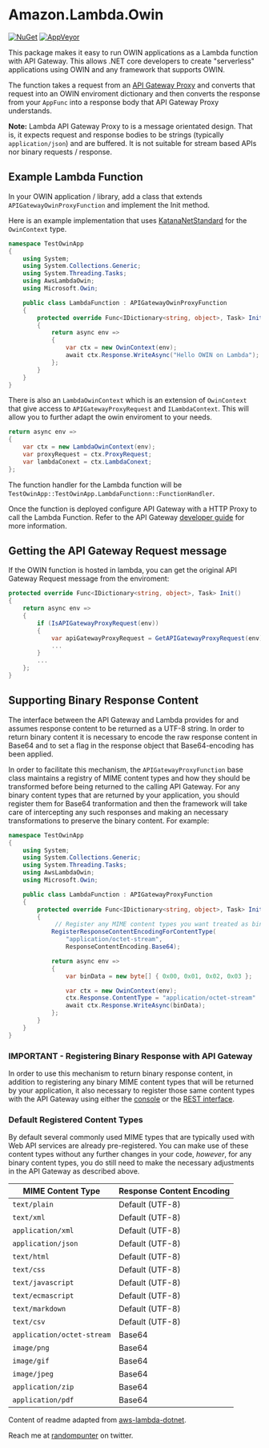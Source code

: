 # Amazon.Lambda.Owin

[![NuGet](https://img.shields.io/nuget/v/AwsLambdaOwin.svg)](https://www.nuget.org/packages/AwsLambdaOwin/)
[![AppVeyor](https://img.shields.io/appveyor/ci/damianh/awslambdaowin.svg)](https://ci.appveyor.com/project/damianh/awslambdaowin)

This package makes it easy to run OWIN applications as a Lambda function with
API Gateway. This allows .NET core developers to create "serverless" applications
using OWIN and any framework that supports OWIN.

The function takes a request from an [API Gateway Proxy](0) and converts that
request into an OWIN enviroment dictionary and then converts the response from
your `AppFunc` into a response body that API Gateway Proxy understands.

**Note:** Lambda API Gateway Proxy to is a message orientated design. That is, it
expects request and response bodies to be strings (typically `application/json`)
and are buffered. It is not suitable for stream based APIs nor binary requests /
response.

## Example Lambda Function

In your OWIN application / library, add a class that extends
`APIGatewayOwinProxyFunction` and implement the Init method.

Here is an example implementation that uses [KatanaNetStandard](1) for the
`OwinContext` type.

```csharp
namespace TestOwinApp
{
    using System;
    using System.Collections.Generic;
    using System.Threading.Tasks;
    using AwsLambdaOwin;
    using Microsoft.Owin;

    public class LambdaFunction : APIGatewayOwinProxyFunction
    {
        protected override Func<IDictionary<string, object>, Task> Init()
        {
            return async env =>
            {
                var ctx = new OwinContext(env);
                await ctx.Response.WriteAsync("Hello OWIN on Lambda");
            };
        }
    }
}
```

There is also an `LambdaOwinContext` which is an extension of `OwinContext`
that give access to `APIGatewayProxyRequest` and `ILambdaContext`. This will
allow you to further adapt the owin enviroment to your needs.

```csharp
return async env =>
{
    var ctx = new LambdaOwinContext(env);
    var proxyRequest = ctx.ProxyRequest;
    var lambdaConext = ctx.LambdaConext;
};
```

The function handler for the Lambda function will be
`TestOwinApp::TestOwinApp.LambdaFunctionn::FunctionHandler`.

Once the function is deployed configure API Gateway with a HTTP Proxy to call
the Lambda Function. Refer to the API Gateway [developer guide][2] for more
information.

## Getting the API Gateway Request message

If the OWIN function is hosted in lambda, you can get the original API Gateway
Request message from the enviroment:

```csharp
protected override Func<IDictionary<string, object>, Task> Init()
{
    return async env =>
    {
        if (IsAPIGatewayProxyRequest(env))
        {
            var apiGatewayProxyRequest = GetAPIGatewayProxyRequest(env);
            ...
        }
        ...
    };
}
```

## Supporting Binary Response Content

The interface between the API Gateway and Lambda provides for and assumes
response content to be returned as a UTF-8 string. In order to return binary
content it is necessary to encode the raw response content in Base64 and to set
a flag in the response object that Base64-encoding has been applied.

In order to facilitate this mechanism, the `APIGatewayProxyFunction` base class
maintains a registry of MIME content types and how they should be transformed
before being returned to the calling API Gateway.  For any binary content types
that are returned by your application, you should register them for Base64
tranformation and then the framework will take care of intercepting any such
responses and making an necessary transformations to preserve the binary
content.  For example:

```csharp
namespace TestOwinApp
{
    using System;
    using System.Collections.Generic;
    using System.Threading.Tasks;
    using AwsLambdaOwin;
    using Microsoft.Owin;

    public class LambdaFunction : APIGatewayProxyFunction
    {
        protected override Func<IDictionary<string, object>, Task> Init()
        {
             // Register any MIME content types you want treated as binary
            RegisterResponseContentEncodingForContentType(
                "application/octet-stream",
                ResponseContentEncoding.Base64);

            return async env =>
            {
                var binData = new byte[] { 0x00, 0x01, 0x02, 0x03 };

                var ctx = new OwinContext(env);
                ctx.Response.ContentType = "application/octet-stream"
                await ctx.Response.WriteAsync(binData);
            };
        }
    }
}
```

### IMPORTANT - Registering Binary Response with API Gateway

In order to use this mechanism to return binary response content, in addition to
registering any binary MIME content types that will be returned by your
application, it also necessary to register those same content types with the API
Gateway using either the [console][5] or the [REST interface][6].

### Default Registered Content Types

By default several commonly used MIME types that are typically used with Web API services
are already pre-registered.  You can make use of these content types without any further
changes in your code, *however*, for any binary content types, you do still need to make
the necessary adjustments in the API Gateway as described above.


MIME Content Type | Response Content Encoding
------------------|--------------------------
`text/plain`               | Default (UTF-8)
`text/xml`                 | Default (UTF-8)
`application/xml`          | Default (UTF-8)
`application/json`         | Default (UTF-8)
`text/html`                | Default (UTF-8)
`text/css`                 | Default (UTF-8)
`text/javascript`          | Default (UTF-8)
`text/ecmascript`          | Default (UTF-8)
`text/markdown`            | Default (UTF-8)
`text/csv`                 | Default (UTF-8)
`application/octet-stream` | Base64
`image/png`                | Base64
`image/gif`                | Base64
`image/jpeg`               | Base64
`application/zip`          | Base64
`application/pdf`          | Base64


Content of readme adapted from [aws-lambda-dotnet][4].

Reach me at [randompunter][3] on twitter.

[0]: http://docs.aws.amazon.com/apigateway/latest/developerguide/api-gateway-create-api-as-simple-proxy.html
[1]: https://www.nuget.org/packages/KatanaNetStandard/
[2]: http://docs.aws.amazon.com/apigateway/latest/developerguide/api-gateway-create-api-as-simple-proxy.html
[3]: https://twitter.com/randompunter
[4]: https://github.com/aws/aws-lambda-dotnet/tree/master/Libraries/src/Amazon.Lambda.AspNetCoreServer
[5]: http://docs.aws.amazon.com/apigateway/latest/developerguide/api-gateway-payload-encodings-configure-with-console.html
[6]: http://docs.aws.amazon.com/apigateway/latest/developerguide/api-gateway-payload-encodings-configure-with-control-service-api.html